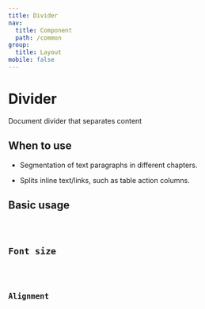 ```yaml
---
title: Divider
nav:
  title: Component
  path: /common
group:
  title: Layout
mobile: false
---
```


# Divider

<p>Document divider that separates content</p>

## When to use

- Segmentation of text paragraphs in different chapters.

- Splits inline text/links, such as table action columns.

## Basic usage

<code src="./demos/index1.tsx"/>

## Font size

<code src="./demos/index2.tsx"/>

## Alignment

<code src="./demos/index4.tsx"/>

<API></API>
